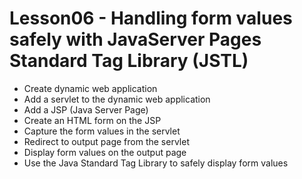 # Lesson06 - Handling form values safely with JavaServer Pages Standard Tag Library (JSTL)
* Create dynamic web application
* Add a servlet to the dynamic web application
* Add a JSP (Java Server Page)
* Create an HTML form on the JSP
* Capture the form values in the servlet
* Redirect to output page from the servlet
* Display form values on the output page
* Use the Java Standard Tag Library to safely display form values
